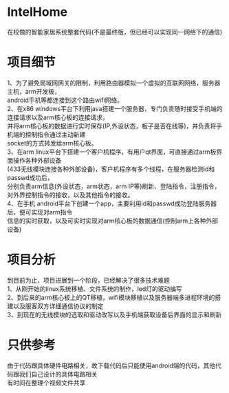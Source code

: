 IntelHome
=========

在校做的智能家居系统整套代码(不是最终版，但已经可以实现同一网络下的通信)

项目细节
=========

1、为了避免局域网网关的限制，利用路由器模拟一个虚拟的互联网网络，服务器主机，arm开发板，<br>
   android手机等都连接到这个路由wifi网络。<br>
2、在x86 windows平台下利用java搭建一个服务器，专门负责随时接受手机端的连接请求以及arm核心板的连接请求，<br>
   并将arm核心板的数据进行实时保存(IP,外设状态，板子是否在线等)，并负责将手机端的控制指令通过主动新建<br>
   socket的方式转发给arm核心板。<br>
3、在arm linux平台下搭建一个客户机程序，有用户qt界面，可直接通过arm板界面操作各种外部设备<br>
   (433无线模块连接各种外部设备)，客户机程序有多个线程，在服务器检测id和passwd成功后，<br>
   分别负责arm信息(外设状态，arm状态，arm IP等)刷新、登陆指令，注册指令，对外界控制指令的接收，以及其他指令的接收。<br>
4、在手机 android平台下创建一个app，主要利用id和passwd成功登陆服务器后，便可实现对arm指令<br>
   信息的实时获取，以及可实时实现对arm核心板的数据通信(控制arm上各种外部设备)<br>

项目分析
=========

   到目前为止，项目进展到一个阶段，已经解决了很多技术难题<br>
1、从刚开始的linux系统移植、文件系统的制作，led灯的驱动编写<br>
2、到后来的arm核心板上的QT移植，wifi模块移植以及服务器端多进程环境的搭建以及服客双方详细通信协议的制定<br>
3、到现在的无线模块的选取和驱动改写以及手机端获取设备后界面的显示和刷新<br>

只供参考
=========
由于代码跟具体硬件电路相关，故下载代码后只能使用android端的代码，其他代码跟我们自己设计的具体电路相关<br>
有时间在整理个视频文件共享

